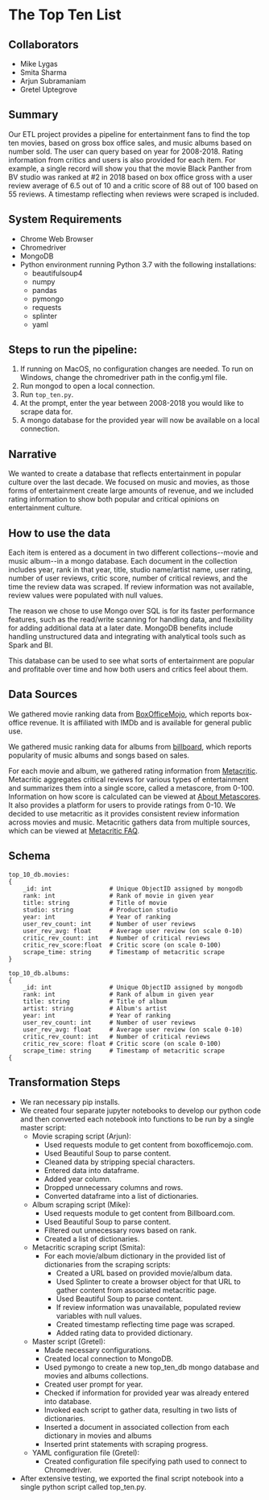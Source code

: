 # The Top Ten List

## Collaborators

* Mike Lygas
* Smita Sharma
* Arjun Subramaniam
* Gretel Uptegrove

## Summary 

Our ETL project provides a pipeline for entertainment fans to find the top ten movies, based on gross box office sales, and music albums based on number sold. The user can query based on year for 2008-2018. Rating information from critics and users is also provided for each item. For example, a single record will show you that the movie Black Panther from BV studio was ranked at #2 in 2018 based on box office gross with a user review average of 6.5 out of 10 and a critic score of 88 out of 100 based on 55 reviews. A timestamp reflecting when reviews were scraped is included.

## System Requirements
* Chrome Web Browser
* Chromedriver
* MongoDB
* Python environment running Python 3.7 with the following installations:
    * beautifulsoup4
    * numpy
    * pandas
    * pymongo
    * requests
    * splinter
    * yaml

## Steps to run the pipeline:

1. If running on MacOS, no configuration changes are needed. To run on Windows, change the chromedriver path in the config.yml file.
2. Run mongod to open a local connection.
3. Run `top_ten.py`.
4. At the prompt, enter the year between 2008-2018 you would like to scrape data for.
5. A mongo database for the provided year will now be available on a local connection. 

## Narrative

We wanted to create a database that reflects entertainment in popular culture over the last decade. We focused on music and movies, as those forms of entertainment create large amounts of revenue, and we included rating information to show both popular and critical opinions on entertainment culture.

## How to use the data

Each item is entered as a document in two different collections--movie and music album--in a mongo database. Each document in the collection includes year, rank in that year, title, studio name/artist name, user rating, number of user reviews, critic score, number of critical reviews, and the time the review data was scraped. If review information was not available, review values were populated with null values.

The reason we chose to use Mongo over SQL is for its faster performance features, such as the read/write scanning for handling data, and flexibility for adding additional data at a later date. MongoDB benefits include handling unstructured data and integrating with analytical tools such as Spark and BI.

This database can be used to see what sorts of entertainment are popular and profitable over time and how both users and critics feel about them.

## Data Sources

We gathered movie ranking data from [BoxOfficeMojo](https://www.boxofficemojo.com/), which reports box-office revenue. It is affiliated with IMDb and is available for general public use.
 
We gathered music ranking data for albums from [billboard](https://www.billboard.com/), which reports popularity of music albums and songs based on sales.

For each movie and album, we gathered rating information from [Metacritic](https://www.metacritic.com/). Metacritic aggregates critical reviews for various types of entertainment and summarizes them into a single score, called a metascore, from 0-100. Information on how score is calculated can be viewed at [About Metascores](https://www.metacritic.com/about-metascores). It also provides a platform for users to provide ratings from 0-10. We decided to use metacritic as it provides consistent review information across movies and music. Metacritic gathers data from multiple sources, which can be viewed at [Metacritic FAQ](https://www.metacritic.com/faq#item12).

## Schema

```
top_10_db.movies:
{
    _id: int                # Unique ObjectID assigned by mongodb
    rank: int               # Rank of movie in given year
    title: string           # Title of movie
    studio: string          # Production studio
    year: int               # Year of ranking
    user_rev_count: int     # Number of user reviews
    user_rev_avg: float     # Average user review (on scale 0-10)
    critic_rev_count: int   # Number of critical reviews
    critic_rev_score:float  # Critic score (on scale 0-100)
    scrape_time: string     # Timestamp of metacritic scrape
}

top_10_db.albums:
{
    _id: int                # Unique ObjectID assigned by mongodb
    rank: int               # Rank of album in given year
    title: string           # Title of album
    artist: string          # Album's artist
    year: int               # Year of ranking
    user_rev_count: int     # Number of user reviews
    user_rev_avg: float     # Average user review (on scale 0-10)
    critic_rev_count: int   # Number of critical reviews
    critic_rev_score: float # Critic score (on scale 0-100)
    scrape_time: string     # Timestamp of metacritic scrape
{
```

## Transformation Steps

* We ran necessary pip installs.
* We created four separate jupyter notebooks to develop our python code and then converted each notebook into functions to be run by a single master script:
    * Movie scraping script (Arjun):
        * Used requests module to get content from boxofficemojo.com.
        * Used Beautiful Soup to parse content.
        * Cleaned data by stripping special characters.
        * Entered data into dataframe.
        * Added year column.
        * Dropped unnecessary columns and rows.
        * Converted dataframe into a list of dictionaries.
    * Album scraping script (Mike):
	    * Used requests module to get content from Billboard.com.
        * Used Beautiful Soup to parse content.
        * Filtered out unnecessary rows based on rank.
        * Created a list of dictionaries.
    * Metacritic scraping script (Smita):
        * For each movie/album dictionary in the provided list of dictionaries from the scraping scripts:
            * Created a URL based on provided movie/album data.
            * Used Splinter to create a browser object for that URL to gather content from associated metacritic page.
            * Used Beautiful Soup to parse content.
            * If review information was unavailable, populated review variables with null values.
            * Created timestamp reflecting time page was scraped.
            * Added rating data to provided dictionary.
    * Master script (Gretel):
        * Made necessary configurations.
        * Created local connection to MongoDB.
        * Used pymongo to create a new top_ten_db mongo database and movies and albums collections.
        * Created user prompt for year.
        * Checked if information for provided year was already entered into database.
        * Invoked each script to gather data, resulting in two lists of dictionaries.
        * Inserted a document in associated collection from each dictionary in movies and albums
        * Inserted print statements with scraping progress.
    * YAML configuration file (Gretel):
        * Created configuration file specifying path used to connect to Chromedriver.
* After extensive testing, we exported the final script notebook into a single python script called top_ten.py.